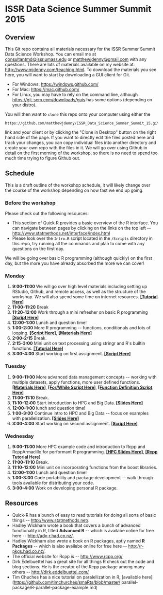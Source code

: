 # ISSR Data Science Summer Summit 2015

## Overview

This Git repo contains all materials necessary for the ISSR Summer Summit Data Science Workshop. You can email me at <consultantmd@issr.umass.edu> or <matthewjdenny@gmail.com> with any questions. There are lots of materials available on my website at: <http://www.mjdenny.com/teaching.html>. To download the materials you see here, you will want to start by downloading a GUI client for Git. 

* For Windows: <https://windows.github.com/>
* For Mac: <https://mac.github.com/>
* For Linux, you may have to rely on the command line, although <https://git-scm.com/downloads/guis> has some options (depending on your distro).

You will then want to `clone` this repo onto your computer using either the 

    https://github.com/matthewjdenny/ISSR_Data_Science_Summer_Summit_15.git

link and your client or by clicking the "Clone in Desktop" button on the right hand side of the page. If you want to directly edit the files posted here and track your changes, you can copy individual files into another directory and create your own repo with the files in it.  We will go over using Github in detail on the first morning of the workshop, so there is no need to spend too much time trying to figure Github out.

## Schedule

This is a draft outline of the workshop schedule, it will likely change over the course of the workshop depending on how fast we end up going.

### Before the workshop

Please check out the following resources:

* This section of Quick R provides a basic overview of the R interface. You can navigate between pages by clicking on the links on the top left -- <http://www.statmethods.net/interface/index.html>
* Please look over the `Intro.R` script located in the `/Scripts` directory in this repo, try running all the commands and plan to come with any questions on the first day.

We will be going over basic R programming (although quickly) on the first day, but the more you have already absorbed the more we can cover!

### Monday

1. **9:00-11:00** We will go over high level materials including setting up RStudio, Github, and remote access, as well as the structure of the workshop. We will also spend some time on internet resources. [**[Tutorial Here]**](https://github.com/matthewjdenny/ISSR_Data_Science_Summer_Summit_15/blob/master/Handouts/R_Power_User_Tutorial.md)
2. **11:00-11:20** Break
3. **11:20-12:00** Work through a mini refresher on basic R programming [**[Script Here]**](https://github.com/matthewjdenny/ISSR_Data_Science_Summer_Summit_15/blob/master/Scripts/Intro.R)
4. **12:00-1:00** Lunch and question time!
5. **1:00-2:00** More R programming -- functions, conditionals and lots of looping. [**[Script Here]**](https://github.com/matthewjdenny/ISSR_Data_Science_Summer_Summit_15/blob/master/Scripts/Intermediate.R), [**[Materials Here]**](https://github.com/matthewjdenny/ISSR_Data_Science_Summer_Summit_15/blob/master/Handouts/Intermediate_R.pdf)
6. **2:00-2:15** Break.
7. **2:15-3:00** Mini unit on text processing using stringr and R's builtin functions. [**[Tutorial Here]**](https://github.com/matthewjdenny/ISSR_Data_Science_Summer_Summit_15/blob/master/Handouts/Text_Processing_in_R.md)
8. **3:00-4:00** Start working on first assignment. [**[Script Here]**](https://github.com/matthewjdenny/ISSR_Data_Science_Summer_Summit_15/blob/master/Scripts/Day_One_Exercise.R)

### Tuesday

1. **9:00-11:00** More advanced data management concepts -- working with multiple datasets, apply functions, more user defined functions.  [**[Materials Here]**](https://github.com/matthewjdenny/ISSR_Data_Science_Summer_Summit_15/blob/master/Handouts/Advanced_Data_Management.pdf), [**[For/While Script Here]**](https://github.com/matthewjdenny/ISSR_Data_Science_Summer_Summit_15/blob/master/Scripts/For_While_Comparison.R), [**[Function Definition Script Here]**](https://github.com/matthewjdenny/ISSR_Data_Science_Summer_Summit_15/blob/master/Scripts/My_Functions.R)
2. **11:00-11:10** Break.
3. **11:10-12:00** Start introduction to HPC and Big Data.  [**[Slides Here]**](https://github.com/matthewjdenny/ISSR_Data_Science_Summer_Summit_15/blob/master/Handouts/HPC_Intro.pdf)  
4. **12:00-1:00** lunch and question time!
5. **1:00-3:00** Continue intro to HPC and Big Data -- focus on examples with parallelization. [**[Slides Here]**](https://github.com/matthewjdenny/ISSR_Data_Science_Summer_Summit_15/blob/master/Handouts/HPC_Programming.pdf) 
6. **3:00-4:00** Start working on second assignment.  [**[Script Here]**](https://github.com/matthewjdenny/ISSR_Data_Science_Summer_Summit_15/blob/master/Scripts/Day_Two_Exercise.R)

### Wednesday

1. **9:00-11:00** More HPC example code and introduction to Rcpp and RcppArmadillo for performant R programming. [**[HPC Slides Here]**](https://github.com/matthewjdenny/ISSR_Data_Science_Summer_Summit_15/blob/master/Handouts/HPC_Programming.pdf), [**[Rcpp Tutorial Here]**](https://github.com/matthewjdenny/ISSR_Data_Science_Summer_Summit_15/blob/master/Handouts/Rcpp_Tutorial.md) 
2. **11:00-11:10** Break.
3. **11:10-12:00** Mini unit on incorporating functions from the boost libraries.
4. **12:00-1:00** Lunch and question time!
5. **1:00-3:00** Code portability and package development -- walk through tools available for distributing your code.
6. **3:00-4:00** Work on developing personal R package. 

## Resources

* Quick-R has a bunch of easy to read tutorials for doing all sorts of basic things -- <http://www.statmethods.net/>.
* Hadley Wickham wrote a book that covers a bunch of advanced functionality in R, titled **Advanced R** -- which is availabe online for free here -- <http://adv-r.had.co.nz/>.
* Hadley Wickham also wrote a book on R packages, aptly named **R Packages** -- which is also availabe online for free here -- <http://r-pkgs.had.co.nz/>.
* The official website for Rcpp is -- <http://www.rcpp.org/>
* Dirk Edelbuettel has a great site for all things R check out the code and blog sections. He is the creator of the Rcpp package among many others -- <http://dirk.eddelbuettel.com/>
* Tim Chuches has a nice tutorial on paralellization in R, [available here](https://github.com/timchurches/smaRts/blob/master/
parallel-package/R-parallel-package-example.md)

